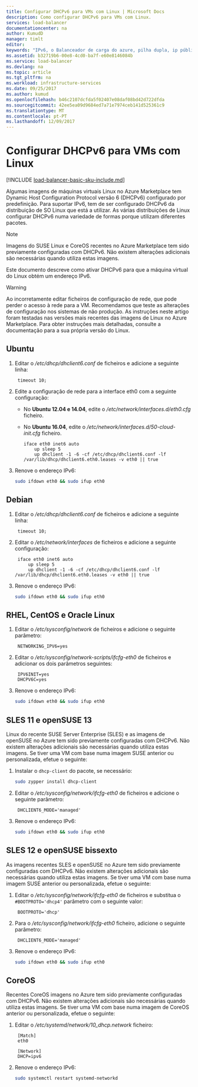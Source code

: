 ```yaml
---
title: Configurar DHCPv6 para VMs com Linux | Microsoft Docs
description: Como configurar DHCPv6 para VMs com Linux.
services: load-balancer
documentationcenter: na
author: KumudD
manager: timlt
editor: 
keywords: "IPv6, o Balanceador de carga do azure, pilha dupla, ip público, ipv6 nativo, móveis, iot"
ms.assetid: b32719b6-00e8-4cd0-ba7f-e60e8146084b
ms.service: load-balancer
ms.devlang: na
ms.topic: article
ms.tgt_pltfrm: na
ms.workload: infrastructure-services
ms.date: 09/25/2017
ms.author: kumud
ms.openlocfilehash: b46c2107dcfda5f02407e08daf08bd42d722dfda
ms.sourcegitcommit: 42ee5ea09d9684ed7a71e7974ceb141d525361c9
ms.translationtype: MT
ms.contentlocale: pt-PT
ms.lasthandoff: 12/09/2017
---
```

# <a name="configure-dhcpv6-for-linux-vms"></a>Configurar DHCPv6 para VMs com Linux

[!INCLUDE [load-balancer-basic-sku-include.md](../../includes/load-balancer-basic-sku-include.md)]

Algumas imagens de máquinas virtuais Linux no Azure Marketplace tem Dynamic Host Configuration Protocol versão 6 (DHCPv6) configurado por predefinição. Para suportar IPv6, tem de ser configurado DHCPv6 da distribuição de SO Linux que está a utilizar. As várias distribuições de Linux configurar DHCPv6 numa variedade de formas porque utilizam diferentes pacotes.

> [!NOTE]
> Imagens do SUSE Linux e CoreOS recentes no Azure Marketplace tem sido previamente configuradas com DHCPv6. Não existem alterações adicionais são necessárias quando utiliza estas imagens.

Este documento descreve como ativar DHCPv6 para que a máquina virtual do Linux obtém um endereço IPv6.

> [!WARNING]
> Ao incorretamente editar ficheiros de configuração de rede, que pode perder o acesso à rede para a VM. Recomendamos que teste as alterações de configuração nos sistemas de não produção. As instruções neste artigo foram testadas nas versões mais recentes das imagens de Linux no Azure Marketplace. Para obter instruções mais detalhadas, consulte a documentação para a sua própria versão do Linux.

## <a name="ubuntu"></a>Ubuntu

1. Editar o */etc/dhcp/dhclient6.conf* de ficheiros e adicione a seguinte linha:

        timeout 10;

2. Edite a configuração de rede para a interface eth0 com a seguinte configuração:

   * No **Ubuntu 12.04 e 14.04**, edite o */etc/network/interfaces.d/eth0.cfg* ficheiro. 
   * No **Ubuntu 16.04**, edite o */etc/network/interfaces.d/50-cloud-init.cfg* ficheiro.

         iface eth0 inet6 auto
             up sleep 5
             up dhclient -1 -6 -cf /etc/dhcp/dhclient6.conf -lf /var/lib/dhcp/dhclient6.eth0.leases -v eth0 || true

3. Renove o endereço IPv6:

    ```bash
    sudo ifdown eth0 && sudo ifup eth0
    ```

## <a name="debian"></a>Debian

1. Editar o */etc/dhcp/dhclient6.conf* de ficheiros e adicione a seguinte linha:

        timeout 10;

2. Editar o */etc/network/interfaces* de ficheiros e adicione a seguinte configuração:

        iface eth0 inet6 auto
            up sleep 5
            up dhclient -1 -6 -cf /etc/dhcp/dhclient6.conf -lf /var/lib/dhcp/dhclient6.eth0.leases -v eth0 || true

3. Renove o endereço IPv6:

    ```bash
    sudo ifdown eth0 && sudo ifup eth0
    ```

## <a name="rhel-centos-and-oracle-linux"></a>RHEL, CentOS e Oracle Linux

1. Editar o */etc/sysconfig/network* de ficheiros e adicione o seguinte parâmetro:

        NETWORKING_IPV6=yes

2. Editar o */etc/sysconfig/network-scripts/ifcfg-eth0* de ficheiros e adicionar os dois parâmetros seguintes:

        IPV6INIT=yes
        DHCPV6C=yes

3. Renove o endereço IPv6:

    ```bash
    sudo ifdown eth0 && sudo ifup eth0
    ```

## <a name="sles-11-and-opensuse-13"></a>SLES 11 e openSUSE 13

Linux do recente SUSE Server Enterprise (SLES) e as imagens de openSUSE no Azure tem sido previamente configuradas com DHCPv6. Não existem alterações adicionais são necessárias quando utiliza estas imagens. Se tiver uma VM com base numa imagem SUSE anterior ou personalizada, efetue o seguinte:

1. Instalar o `dhcp-client` do pacote, se necessário:

    ```bash
    sudo zypper install dhcp-client
    ```

2. Editar o */etc/sysconfig/network/ifcfg-eth0* de ficheiros e adicione o seguinte parâmetro:

        DHCLIENT6_MODE='managed'

3. Renove o endereço IPv6:

    ```bash
    sudo ifdown eth0 && sudo ifup eth0
    ```

## <a name="sles-12-and-opensuse-leap"></a>SLES 12 e openSUSE bissexto

As imagens recentes SLES e openSUSE no Azure tem sido previamente configuradas com DHCPv6. Não existem alterações adicionais são necessárias quando utiliza estas imagens. Se tiver uma VM com base numa imagem SUSE anterior ou personalizada, efetue o seguinte:

1. Editar o */etc/sysconfig/network/ifcfg-eth0* de ficheiros e substitua o `#BOOTPROTO='dhcp4'` parâmetro com o seguinte valor:

        BOOTPROTO='dhcp'

2. Para o */etc/sysconfig/network/ifcfg-eth0* ficheiro, adicione o seguinte parâmetro:

        DHCLIENT6_MODE='managed'

3. Renove o endereço IPv6:

    ```bash
    sudo ifdown eth0 && sudo ifup eth0
    ```

## <a name="coreos"></a>CoreOS

Recentes CoreOS imagens no Azure tem sido previamente configuradas com DHCPv6. Não existem alterações adicionais são necessárias quando utiliza estas imagens. Se tiver uma VM com base numa imagem de CoreOS anterior ou personalizada, efetue o seguinte:

1. Editar o */etc/systemd/network/10_dhcp.network* ficheiro:

        [Match]
        eth0

        [Network]
        DHCP=ipv6

2. Renove o endereço IPv6:

    ```bash
    sudo systemctl restart systemd-networkd
    ```
